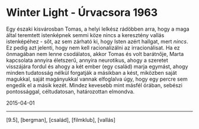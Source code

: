 # Winter Light - Úrvacsora 1963

Egy északi kisvárosban Tomas, a helyi lelkész rádöbben arra, hogy a maga által teremtett istenképnek semmi köze nincs a keresztény vallás istenképéhez - sőt, az sem zárható ki, hogy Isten azért hallgat, mert _nincs_. Ez pedig azt jelenti, hogy nem kell racionalizálni az irracionálisat. Ha ez önmagában nem lenne csodálatos, akkor Tomas és volt barátnője, Marta kapcsolata annyira életszerű, annyira neurotikus, ahogy a szeretet visszájára fordul és ahogy a két ember (egy család) marja egymást, ahogy minden tudatosság nélkül forgatják a másikban a kést, miközben saját magukkal, saját magányukkal vannak elfoglalva úgy, hogy egy percre sem engedik el a másik kezét. Mindez kevesebb mint másfél órában, sebészi pontossággal, céltudatosan, határozottan elmondva.

2015-04-01 

----

[9.5], [bergman], [család], [filmklub], [vallás]
